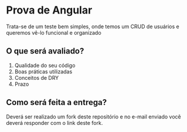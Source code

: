 # Prova de Angular

Trata-se de um teste bem simples, onde temos um CRUD de usuários e queremos vê-lo funcional e organizado

## O que será avaliado?

1. Qualidade do seu código
2. Boas práticas utilizadas
3. Conceitos de DRY
4. Prazo

## Como será feita a entrega?

Deverá ser realizado um fork deste repositório e no e-mail enviado você deverá responder com o link deste fork.
